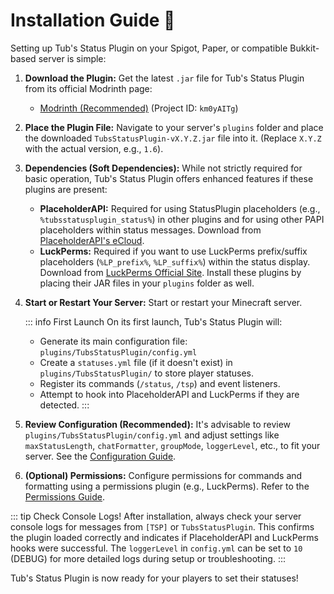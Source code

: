 # Installation Guide 🚀

Setting up Tub's Status Plugin on your Spigot, Paper, or compatible Bukkit-based server is simple:

1.  **Download the Plugin:**
    Get the latest `.jar` file for Tub's Status Plugin from its official Modrinth page:
    *   [Modrinth (Recommended)](https://modrinth.com/plugin/tubs-status-plugin) (Project ID: `km0yAITg`)

2.  **Place the Plugin File:**
    Navigate to your server's `plugins` folder and place the downloaded `TubsStatusPlugin-vX.Y.Z.jar` file into it. (Replace `X.Y.Z` with the actual version, e.g., `1.6`).

3.  **Dependencies (Soft Dependencies):**
    While not strictly required for basic operation, Tub's Status Plugin offers enhanced features if these plugins are present:
    *   **PlaceholderAPI:** Required for using StatusPlugin placeholders (e.g., `%tubsstatusplugin_status%`) in other plugins and for using other PAPI placeholders within status messages. Download from [PlaceholderAPI's eCloud](https://www.spigotmc.org/resources/placeholderapi.6245/).
    *   **LuckPerms:** Required if you want to use LuckPerms prefix/suffix placeholders (`%LP_prefix%`, `%LP_suffix%`) within the status display. Download from [LuckPerms Official Site](https://luckperms.net/download).
    Install these plugins by placing their JAR files in your `plugins` folder as well.

4.  **Start or Restart Your Server:**
    Start or restart your Minecraft server.

    ::: info First Launch
    On its first launch, Tub's Status Plugin will:
    *   Generate its main configuration file: `plugins/TubsStatusPlugin/config.yml`
    *   Create a `statuses.yml` file (if it doesn't exist) in `plugins/TubsStatusPlugin/` to store player statuses.
    *   Register its commands (`/status`, `/tsp`) and event listeners.
    *   Attempt to hook into PlaceholderAPI and LuckPerms if they are detected.
    :::

5.  **Review Configuration (Recommended):**
    It's advisable to review `plugins/TubsStatusPlugin/config.yml` and adjust settings like `maxStatusLength`, `chatFormatter`, `groupMode`, `loggerLevel`, etc., to fit your server. See the [Configuration Guide](./configuration.md).

6.  **(Optional) Permissions:**
    Configure permissions for commands and formatting using a permissions plugin (e.g., LuckPerms). Refer to the [Permissions Guide](./permissions.md).

::: tip Check Console Logs!
After installation, always check your server console logs for messages from `[TSP]` or `TubsStatusPlugin`. This confirms the plugin loaded correctly and indicates if PlaceholderAPI and LuckPerms hooks were successful. The `loggerLevel` in `config.yml` can be set to `10` (DEBUG) for more detailed logs during setup or troubleshooting.
:::

Tub's Status Plugin is now ready for your players to set their statuses!